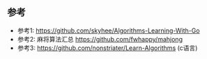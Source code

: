 
## 参考

* 参考1: https://github.com/skyhee/Algorithms-Learning-With-Go
* 参考2: 麻将算法汇总 https://github.com/fwhappy/mahjong
* 参考3: https://github.com/nonstriater/Learn-Algorithms (c语言)

